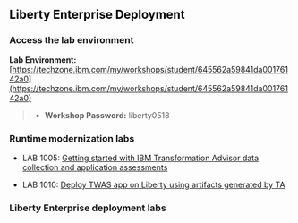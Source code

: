 
<h2 style="color:black">Liberty Enterprise Deployment</h2>

<!--
Time | Session 
--------------|----------
9:30 AM - 9:45 AM | Welcome and logistics
9:45 AM - 10:45 AM | Liberty overview, architecture, migration  
2:15 PM - 3:15 PM | Lab 1005
2:15 PM - 3:15 PM | Lab 1010
3:15 PM - 3:30 PM | Liberty deployment & automation
2:15 PM - 3:15 PM | Lab 1020
3:30 PM - 4:30 PM| Management & Enterprise deployment 
2:15 PM - 3:15 PM | Lab 1030
2:15 PM - 3:15 PM | Lab 1040
2:15 PM - 3:15 PM | Lab 1050
4:30 PM - 6:00 PM | Key differentiators and capabilities of Liberty day 2 operations 
2:15 PM - 3:15 PM | Lab 1060
2:15 PM - 3:15 PM | Wrap-up
-->


### Access the lab environment

  **Lab Environment:**  [https://techzone.ibm.com/my/workshops/student/645562a59841da00176142a0](https://techzone.ibm.com/my/workshops/student/645562a59841da00176142a0)
    
  > - **Workshop Password:** liberty0518
  

### Runtime modernization labs

  - LAB 1005: [Getting started with IBM Transformation Advisor data collection and application assessments](https://github.com/IBMTechSales/liberty-enterprise-deployment-labs/tree/master/1005-Transformation_Advisor)

  - LAB 1010: [Deploy TWAS app on Liberty using artifacts generated by TA](https://github.com/IBMTechSales/liberty-enterprise-deployment-labs/tree/master/1010-Modernize-Runtime-to-Liberty)
   
### Liberty Enterprise deployment labs 
  
<!--  
  - LAB 1020: [Liberty enterprise deployment & automation](https://github.com/IBMTechSales/liberty-enterprise-deployment-labs/tree/master/1020-Liberty-app-deployment-collectives)
  
  - LAB 1030: [High availability with dynamic routing ](https://github.com/IBMTechSales/liberty-enterprise-deployment-labs/tree/master/1030-Value-of-Liberty-dynamic-routing)

  - LAB 1050: [Zero-migration Liberty upgrades](https://github.com/IBMTechSales/liberty-enterprise-deployment-labs/tree/master/1050-Zero-migration-upgrade%20-Liberty)
-->  
